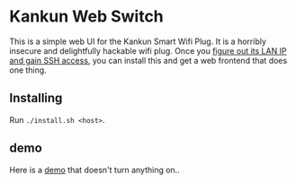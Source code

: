 # Kankun Web Switch

This is a simple web UI for the Kankun Smart Wifi Plug. It is a horribly insecure and delightfully hackable wifi plug. Once you [figure out its LAN IP and gain SSH access](http://www.anites.com/2015/01/hacking-kankun-smart-wifi-plug.html), you can install this and get a web frontend that does one thing.

## Installing

Run `./install.sh <host>`.

## demo

Here is a [demo](http://eeejay.github.io//kankun-switch/?demo) that doesn't turn anything on..
